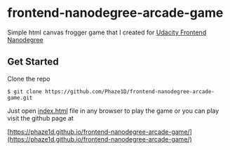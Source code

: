 frontend-nanodegree-arcade-game
===============================

Simple html canvas frogger game that I created for [Udacity Frontend Nanodegree](https://www.udacity.com/course/front-end-web-developer-nanodegree--nd001)

## Get Started
Clone the repo

```
$ git clone https://github.com/Phaze1D/frontend-nanodegree-arcade-game.git
```

Just open [index.html](./index.html) file in any browser to play the game or you can play visit the github page at

[https://phaze1d.github.io/frontend-nanodegree-arcade-game/](https://phaze1d.github.io/frontend-nanodegree-arcade-game/)
